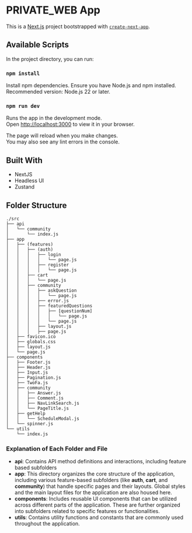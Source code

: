 # PRIVATE_WEB App

This is a [Next.js](https://nextjs.org/) project bootstrapped with [`create-next-app`](https://github.com/vercel/next.js/tree/canary/packages/create-next-app).

## Available Scripts

In the project directory, you can run:

### `npm install`

Install npm dependencies. Ensure you have Node.js and npm installed. Recommended version: Node.js 22 or later.

### `npm run dev`

Runs the app in the development mode.\
Open [http://localhost:3000](http://localhost:3000) to view it in your browser.

The page will reload when you make changes.\
You may also see any lint errors in the console.

## Built With

<ul>
    <li>NextJS</li>
    <li>Headless UI</li>
    <li>Zustand</li>
</ul>

## Folder Structure

```
./src
├── api
│   └── community
│       └── index.js
├── app
│   ├── (features)
│   │   ├── (auth)
│   │   │   ├── login
│   │   │   │   └── page.js
│   │   │   ├── register
│   │   │   │   └── page.js
│   │   ├── cart
│   │   │   └── page.js
│   │   ├── community
│   │   │   ├── askQuestion
│   │   │   │   └── page.js
│   │   │   ├── error.js
│   │   │   ├── featuredQuestions
│   │   │   │   ├── [questionNum]
│   │   │   │   │   └── page.js
│   │   │   │   └── page.js
│   │   │   ├── layout.js
│   │   │   ├── page.js
│   ├── favicon.ico
│   ├── globals.css
│   ├── layout.js
│   └── page.js
├── components
│   ├── Footer.js
│   ├── Header.js
│   ├── Input.js
│   ├── Pagination.js
│   ├── TwoFa.js
│   ├── community
│   │   ├── Answer.js
│   │   ├── Comment.js
│   │   ├── NavLinkSearch.js
│   │   └── PageTitle.js
│   ├── getHelp
│   │   └── ScheduleModal.js
│   └── spinner.js
└── utils
    └── index.js
```

### Explanation of Each Folder and File

- **api**: Contains API method definitions and interactions, including feature based subfolders
- **app**: This directory organizes the core structure of the application, including various feature-based subfolders (like **auth**, **cart**, and **community**) that handle specific pages and their layouts. Global styles and the main layout files for the application are also housed here.
- **components**: Includes reusable UI components that can be utilized across different parts of the application. These are further organized into subfolders related to specific features or functionalities.
- **utils**: Contains utility functions and constants that are commonly used throughout the application.